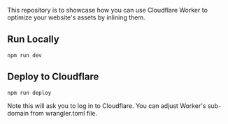 This repository is to showcase how you can use Cloudflare Worker to optimize your website's assets by inlining them.

## Run Locally
```
npm run dev
```

## Deploy to Cloudflare
```
npm run deploy
```

Note this will ask you to log in to Cloudflare. You can adjust Worker's sub-domain from wrangler.toml file.